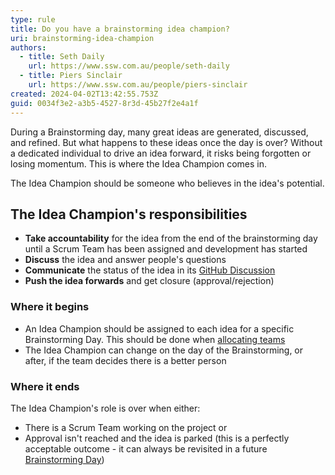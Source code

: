 ```yaml
---
type: rule
title: Do you have a brainstorming idea champion?
uri: brainstorming-idea-champion
authors:
  - title: Seth Daily
    url: https://www.ssw.com.au/people/seth-daily
  - title: Piers Sinclair
    url: https://www.ssw.com.au/people/piers-sinclair
created: 2024-04-02T13:42:55.753Z
guid: 0034f3e2-a3b5-4527-8r3d-45b27f2e4a1f
---
```


During a Brainstorming day, many great ideas are generated, discussed, and refined. But what happens to these ideas once the day is over? Without a dedicated individual to drive an idea forward, it risks being forgotten or losing momentum. This is where the Idea Champion comes in.

<!--endintro-->

The Idea Champion should be someone who believes in the idea's potential.

## The Idea Champion's responsibilities

- **Take accountability** for the idea from the end of the brainstorming day until a Scrum Team has been assigned and development has started
- **Discuss** the idea and answer people's questions
- **Communicate** the status of the idea in its [GitHub Discussion](/brainstorming-idea-farming)
- **Push the idea forwards** and get closure (approval/rejection)

### Where it begins

- An Idea Champion should be assigned to each idea for a specific Brainstorming Day. This should be done when [allocating teams](/brainstorming-team-allocation)
- The Idea Champion can change on the day of the Brainstorming, or after, if the team decides there is a better person

### Where it ends
The Idea Champion's role is over when either:

- There is a Scrum Team working on the project
or
- Approval isn't reached and the idea is parked (this is a perfectly acceptable outcome - it can always be revisited in a future [Brainstorming Day](/use-the-brains-of-your-company))
